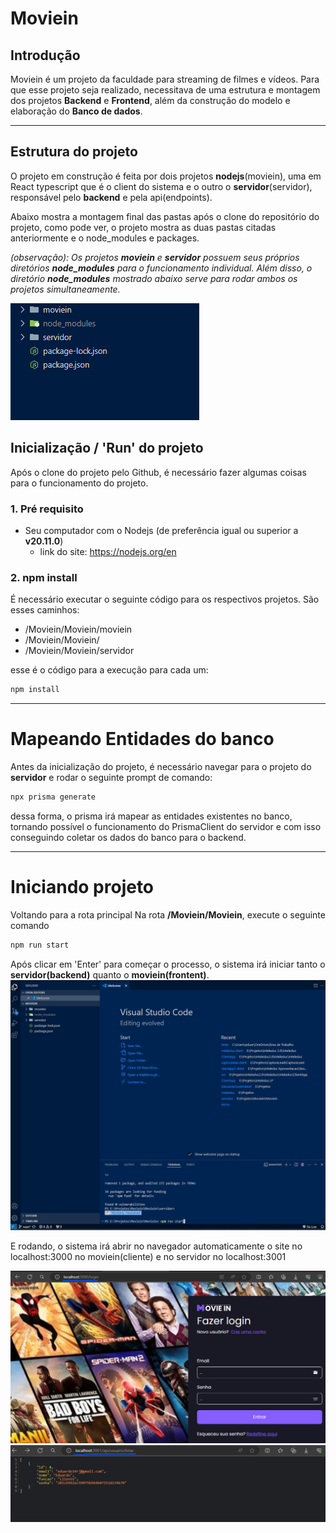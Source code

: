 
# Moviein

## Introdução
Moviein é um projeto da faculdade para streaming de filmes e vídeos. Para que esse projeto seja realizado, necessitava de uma estrutura e montagem dos projetos **Backend** e **Frontend**, além da construção do modelo e elaboração do **Banco de dados**.

---

## Estrutura do projeto
O projeto em construção é feita por dois projetos **nodejs**(moviein), uma em React typescript que é o client do sistema e o outro o **servidor**(servidor), responsável pelo **backend** e pela api(endpoints).

Abaixo mostra a montagem final das pastas após o clone do repositório do projeto, como pode ver, o projeto mostra as duas pastas citadas anteriormente e o node_modules e packages.

*(observação): Os projetos **moviein** e **servidor** possuem seus próprios diretórios **node_modules** para o funcionamento individual. Além disso, o diretório **node_modules** mostrado abaixo serve para rodar ambos os projetos simultaneamente.*

![pastas](./img/pastas.png)

## Inicialização / 'Run' do projeto
Após o clone do projeto pelo Github, é necessário fazer algumas coisas para o funcionamento do projeto. 

### 1. Pré requisito
- Seu computador com o Nodejs (de preferência igual ou superior a **v20.11.0**)
  - link do site: https://nodejs.org/en 

### 2. npm install 
É necessário executar o seguinte código para os respectivos projetos. São esses caminhos:
- /Moviein/Moviein/moviein
- /Moviein/Moviein/
- /Moviein/Moviein/servidor

esse é o código para a execução para cada um:
```bash
npm install
```

---

# Mapeando Entidades do banco
Antes da inicialização do projeto, é necessário navegar para o projeto do **servidor** e rodar o seguinte prompt de comando:
```bash
npx prisma generate
```  
dessa forma, o prisma irá mapear as entidades existentes no banco, tornando possível o funcionamento do PrismaClient do servidor e com isso conseguindo coletar os dados do banco para o backend.

---

# Iniciando projeto
Voltando para a rota principal Na rota **/Moviein/Moviein**, execute o seguinte comando
```bash
npm run start
```

Após clicar em 'Enter' para começar o processo, o sistema irá iniciar tanto o **servidor(backend)** quanto o **moviein(frontent)**.
![npm](./img/npm.png)

E rodando, o sistema irá abrir no navegador automaticamente o site no localhost:3000 no moviein(cliente) e no servidor no localhost:3001

![npm](./img/front.png)
![npm](./img/backend.png)

